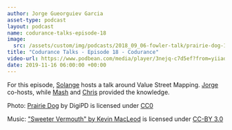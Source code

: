 ```yaml
---
author: Jorge Gueorguiev Garcia
asset-type: podcast
layout: podcast
name: codurance-talks-episode-18
image: 
  src: /assets/custom/img/podcasts/2018_09_06-fowler-talk/prairie-dog-1470659_1280.jpg
title: "Codurance Talks - Episode 18 - Codurance"
video-url: https://www.podbean.com/media/player/3nejq-c7d5ef?from=yiiadmin&download=1&version=1&vjs=1&skin=1&auto=0&share=1&fonts=Helvetica&download=1&rtl=0&pbad=1
date: 2019-11-16 06:00:00 +00:00
---
```


For this episode, [Solange](https://codurance.com/publications/author/solange-u.-gasengayire/) hosts a talk around Value Street Mapping. [Jorge](https://codurance.com/publications/author/jorge-gueorguiev-garcia/) co-hosts, while [Mash](https://codurance.com/publications/author/mashooq-badar/) and [Chris](https://github.com/christopher-bimson) provided the knowledge.

Photo: [Prairie Dog](https://pixabay.com/en/prairie-dog-singing-musical-rodent-1470659/) by DigiPD is licensed under [CC0](https://creativecommons.org/publicdomain/zero/1.0/deed.en)


Music: ["Sweeter Vermouth" by Kevin MacLeod](https://incompetech.com/music/royalty-free/music.html) is licensed under [CC-BY 3.0](http://creativecommons.org/licenses/by/3.0/)

</sub>
